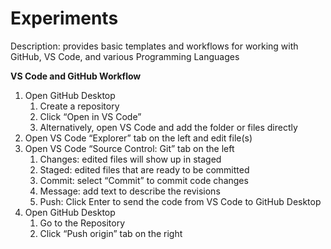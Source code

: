 # Experiments

Description: provides basic templates and workflows for working with GitHub, VS Code, and various Programming Languages

**VS Code and GitHub Workflow**
1. Open GitHub Desktop
    1. Create a repository
    2. Click “Open in VS Code”
    3. Alternatively, open VS Code and add the folder or files directly
2. Open VS Code “Explorer” tab on the left and edit file(s)
3. Open VS Code “Source Control: Git” tab on the left
    1. Changes: edited files will show up in staged
    2. Staged: edited files that are ready to be committed
    3. Commit: select “Commit” to commit code changes
    4. Message: add text to describe the revisions
    5. Push: Click Enter to send the code from VS Code to GitHub Desktop
4. Open GitHub Desktop
    1. Go to the Repository
    2. Click “Push origin” tab on the right
